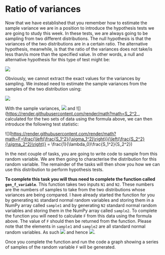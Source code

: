 # Ratio of variances

Now that we have established that you remember how to estimate the sample variance we are in a position to introduce the hypothesis tests we are going to study this week.  In these tests, we are always going to be sampling from two different distributions.  The null hypothesis is that the variances of the two distributions are in a certain ratio.  The alternative hypothesis, meanwhile, is that the ratio of the variances does not take/is less than/is more than the specified value.  In other words, a null and alternative hypothesis for this type of test might be:

![](https://render.githubusercontent.com/render/math?math=H_0:\frac{\sigma_1^2}{\sigma_2^2}=\lambda_0\qquad\qquad\H_1:\frac{\sigma_1^2}{\sigma_2^2}\ne\lambda_0)

Obviously, we cannot extract the exact values for the variances by sampling. We instead need to estimate the sample variances from the samples of the two distribution using:

![](https://render.githubusercontent.com/render/math?math=s^2=\frac{n}{n-1}\left[\frac{1}{n}\sum_{i=1}^nX_i^2-\left(\frac{1}{n}\sum_{i=1}^nX_i\right)^2\right])

With the sample variances, ![](https://render.githubusercontent.com/render/math?math=S_1^2) and ![](https://render.githubusercontent.com/render/math?math=S_2^2_, calculated for the two sets of data using the formula above, we can then introduce the following test statistic:

![](https://render.githubusercontent.com/render/math?math=F=\frac{\left(\frac{S_1^2}{\sigma_1^2}\right)}{\left(\frac{S_2^2}{\sigma_2^2}\right)} = \frac{1}{\lambda_0}\frac{S_1^2}{S_2^2})

In the next couple of tasks, you are going to write code to sample from this random variable.  We are then going to characterise the distribution for this random variable.  The remainder of the tasks will then show you how we can use this distribution to perform hypothesis tests.

__To complete this task you will thus need to complete the function called `gen_f_variable`__.  This function takes two inputs `N1` and `N2`.  These numbers are the numbers of samples to take from the two distributions whose variances are being compared.  I have already started the function for you by generating `N1` standard normal random variables and storing them in a NumPy array called `sample1` and by generating `N2` standard normal random variables and storing them in the NumPy array called `sample2`.  To complete the function you will need to calculate `F` from this data using the formula above.  The value of `F` should then be returned from the function.  Please note that the elements in `sample1` and `sample2` are all standard normal random variables.  As such ![](https://render.githubusercontent.com/render/math?math=\sigma_1=\sigma_2) and hence ![](https://render.githubusercontent.com/render/math?math=\lambda_0=1).

Once you complete the function and run the code a graph showing a series of samples of the random variable `F` will be generated.
    
